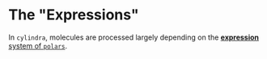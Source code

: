 # The "Expressions"

In `cylindra`, molecules are processed largely depending on the [**expression** system
of `polars`](https://pola-rs.github.io/polars/user-guide/concepts/expressions/).

